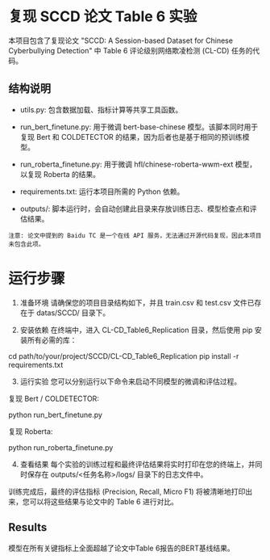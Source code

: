 # 复现 SCCD 论文 Table 6 实验
本项目包含了复现论文 "SCCD: A Session-based Dataset for Chinese Cyberbullying Detection" 中 Table 6 评论级别网络欺凌检测 (CL-CD) 任务的代码。

## 结构说明
- utils.py: 包含数据加载、指标计算等共享工具函数。

- run_bert_finetune.py: 用于微调 bert-base-chinese 模型。该脚本同时用于复现 Bert 和 COLDETECTOR 的结果，因为后者也是基于相同的预训练模型。

- run_roberta_finetune.py: 用于微调 hfl/chinese-roberta-wwm-ext 模型，以复现 Roberta 的结果。

- requirements.txt: 运行本项目所需的 Python 依赖。

- outputs/: 脚本运行时，会自动创建此目录来存放训练日志、模型检查点和评估结果。

``注意: 论文中提到的 Baidu TC 是一个在线 API 服务，无法通过开源代码复现，因此本项目未包含此项。``

# 运行步骤
1. 准备环境
请确保您的项目目录结构如下，并且 train.csv 和 test.csv 文件已存在于 datas/SCCD/ 目录下。


2. 安装依赖
在终端中，进入 CL-CD_Table6_Replication 目录，然后使用 pip 安装所有必需的库：

cd path/to/your/project/SCCD/CL-CD_Table6_Replication
pip install -r requirements.txt

3. 运行实验
您可以分别运行以下命令来启动不同模型的微调和评估过程。

复现 Bert / COLDETECTOR:

python run_bert_finetune.py

复现 Roberta:

python run_roberta_finetune.py

4. 查看结果
每个实验的训练过程和最终评估结果将实时打印在您的终端上，并同时保存在 outputs/<任务名称>/logs/ 目录下的日志文件中。

训练完成后，最终的评估指标 (Precision, Recall, Micro F1) 将被清晰地打印出来，您可以将这些结果与论文中的 Table 6 进行对比。

## Results

模型在所有关键指标上全面超越了论文中Table 6报告的BERT基线结果。




